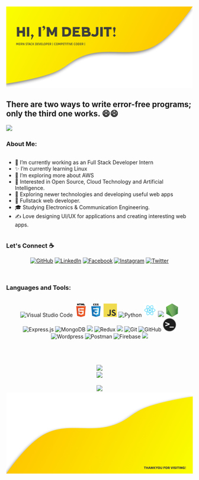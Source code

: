 ![HI, I'M DEBJIT!](./images/top.png)

## There are two ways to write error-free programs; only the third one works. 😄😄
![](https://komarev.com/ghpvc/?username=DebjitPramanick&color=blue)

### About Me:
<div style="display: flex; align-items: center;">

- 🔭 I’m currently working as an Full Stack Developer Intern
- ✨ I’m currently learning Linux
- 🌱 I’m exploring more about AWS
- 👯 Interested in Open Source, Cloud Technology and Artificial Intelligence.
- 🤔 Exploring newer technologies and developing useful web apps
- 💼 Fullstack web developer.
- 🎓 Studying Electronics & Communication Engineering.
- ✍️ Love designing UI/UX for applications and creating interesting web apps.

</div>

### Let's Connect :coffee:
<p align="center" backgroud="./images/mid.png">
	<a href="https://github.com/DebjitPramanick"><img src="https://img.icons8.com/bubbles/50/000000/github.png" alt="GitHub"/></a>
	<a href="https://www.linkedin.com/in/debjit-pramanick-7a6a971b1/"><img src="https://img.icons8.com/bubbles/50/000000/linkedin.png" alt="LinkedIn"/></a>
	<a href="https://www.facebook.com/debjit.pramanick.56/"><img src="https://img.icons8.com/bubbles/50/000000/facebook-new.png" alt="Facebook"/></a>
	<a href="https://www.instagram.com/debjit.js/"><img src="https://img.icons8.com/bubbles/50/000000/instagram.png" alt="Instagram"/></a>
	<a href="https://twitter.com/P_Debjit"><img src="https://img.icons8.com/bubbles/50/000000/twitter.png" alt="Twitter"/></a>
</p>

<br />

### Languages and Tools:

<div align="center">
	
<br/>

<img alt="Visual Studio Code" width="36px" src="https://img.icons8.com/color/48/000000/visual-studio-code-2019.png"/>
	<img alt="HTML5" width="36px" src="https://raw.githubusercontent.com/github/explore/80688e429a7d4ef2fca1e82350fe8e3517d3494d/topics/html/html.png" />
	<img alt="CSS3" width="36px" src="https://raw.githubusercontent.com/github/explore/80688e429a7d4ef2fca1e82350fe8e3517d3494d/topics/css/css.png" />
	<img alt="JavaScript" width="36px" src="https://raw.githubusercontent.com/github/explore/80688e429a7d4ef2fca1e82350fe8e3517d3494d/topics/javascript/javascript.png" />
	<img width="36px" src="https://img.icons8.com/color/48/000000/python.png" alt="Python"/>
	<img width="36px" src="https://raw.githubusercontent.com/github/explore/80688e429a7d4ef2fca1e82350fe8e3517d3494d/topics/react/react.png" />
	<img width="36px" src="https://img.icons8.com/color/48/000000/material-ui.png"/>
	<img alt="Node.js" width="36px" src="https://raw.githubusercontent.com/github/explore/80688e429a7d4ef2fca1e82350fe8e3517d3494d/topics/nodejs/nodejs.png" />
	<img alt="Express.js" width="36px" src="https://img.icons8.com/color/48/000000/js.png" />
	<img alt="MongoDB" width="36px" src="https://img.icons8.com/color/48/000000/mongodb.png" />
	<img width="36px" src="https://img.icons8.com/nolan/64/mysql.png"/>
	<img alt="Redux" width="36px" src="https://img.icons8.com/color/48/000000/redux.png"/>
	<img width="36px" src="https://img.stackshare.io/service/994/4aGjtNQv.png"/>
	<img alt="Git" width="36px" src="https://img.icons8.com/color/64/000000/git.png"/>
	<img alt="GitHub" width="36px" src="https://img.icons8.com/bubbles/50/000000/github.png"/>
	<img alt="Terminal" width="36px" src="https://raw.githubusercontent.com/github/explore/80688e429a7d4ef2fca1e82350fe8e3517d3494d/topics/terminal/terminal.png" />
	<img alt="Wordpress" width="36px" src="https://img.icons8.com/color/48/000000/wordpress.png"/>
	<img alt="Postman" width="36px" src="https://img.icons8.com/dusk/64/000000/postman-api.png"/>
	<img alt="Firebase" width="36px" src="https://img.icons8.com/color/48/000000/google-firebase-console.png"/>
	<img width="36px" src="https://img.icons8.com/color/48/000000/heroku.png"/>
<br/>

</div>

<br/>
<br/>
<br/>
<br/>

<div align=center>
<img src="https://github-readme-stats.vercel.app/api?username=DebjitPramanick&show_icons=true&theme=synthwave&include_all_commits=true&count_private=true"/> 
<br/>
<img src="https://github-readme-stats.vercel.app/api/top-langs/?username=DebjitPramanick&theme=synthwave"/>
</div>
<br/>
<div align=center>
<img src="https://media.giphy.com/media/fwbzI2kV3Qrlpkh59e/giphy.gif" width="300"/>
</div>
<img src="./images/bottom.png"/>
